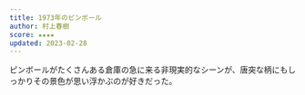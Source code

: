 ```yaml
---
title: 1973年のピンボール
author: 村上春樹
score: ★★★★
updated: 2023-02-28
---
```


ピンボールがたくさんある倉庫の急に来る非現実的なシーンが、唐突な柄にもしっかりその景色が思い浮かぶのが好きだった。
